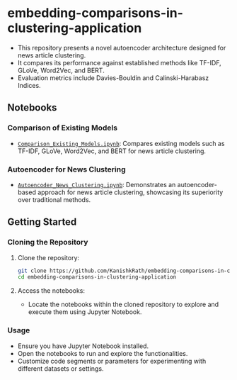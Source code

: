 
# embedding-comparisons-in-clustering-application

- This repository presents a novel autoencoder architecture designed for news article clustering.
- It compares its performance against established methods like TF-IDF, GLoVe, Word2Vec, and BERT.
- Evaluation metrics include Davies-Bouldin and Calinski-Harabasz Indices.

## Notebooks

### Comparison of Existing Models
- [`Comparison_Existing_Models.ipynb`](Comparison_Existing_Models.ipynb): Compares existing models such as TF-IDF, GLoVe, Word2Vec, and BERT for news article clustering.

### Autoencoder for News Clustering
- [`Autoencoder_News_Clustering.ipynb`](Autoencoder_News_Clustering.ipynb): Demonstrates an autoencoder-based approach for news article clustering, showcasing its superiority over traditional methods.

## Getting Started

### Cloning the Repository

1. Clone the repository:

    ```bash
    git clone https://github.com/KanishkRath/embedding-comparisons-in-clustering-application.git
    cd embedding-comparisons-in-clustering-application
    ```

2. Access the notebooks:

    - Locate the notebooks within the cloned repository to explore and execute them using Jupyter Notebook.

### Usage

- Ensure you have Jupyter Notebook installed.
- Open the notebooks to run and explore the functionalities.
- Customize code segments or parameters for experimenting with different datasets or settings.
